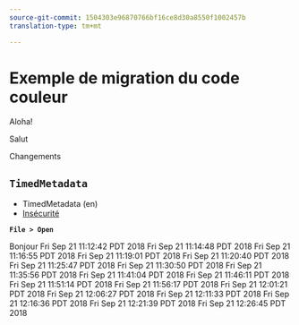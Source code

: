 ```yaml
---
source-git-commit: 1504303e96870766bf16ce8d30a8550f1002457b
translation-type: tm+mt

---
```

# Exemple de migration du code couleur

Aloha!

Salut
<!-- <style>
.bluetext {
    color: blue
}
</style> -->
Changements

## `TimedMetadata`



* TimedMetadata (en)
* [Insécurité](http://www.adobe.com)

<!-- 
<span outputclass="bluetext">Hello</span> There -->

<!-- Bob was here -->

**`File > Open`**

<!-- Matt was here -->
Bonjour
Fri Sep 21 11:12:42 PDT 2018
Fri Sep 21 11:14:48 PDT 2018
Fri Sep 21 11:16:55 PDT 2018
Fri Sep 21 11:19:01 PDT 2018
Fri Sep 21 11:20:40 PDT 2018
Fri Sep 21 11:25:47 PDT 2018
Fri Sep 21 11:30:50 PDT 2018
Fri Sep 21 11:35:56 PDT 2018
Fri Sep 21 11:41:04 PDT 2018
Fri Sep 21 11:46:11 PDT 2018
Fri Sep 21 11:51:14 PDT 2018
Fri Sep 21 11:56:17 PDT 2018
Fri Sep 21 12:01:21 PDT 2018
Fri Sep 21 12:06:27 PDT 2018
Fri Sep 21 12:11:33 PDT 2018
Fri Sep 21 12:16:36 PDT 2018
Fri Sep 21 12:21:39 PDT 2018
Fri Sep 21 12:26:45 PDT 2018
